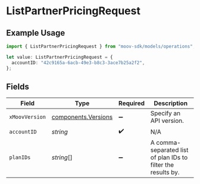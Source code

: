 # ListPartnerPricingRequest

## Example Usage

```typescript
import { ListPartnerPricingRequest } from "moov-sdk/models/operations";

let value: ListPartnerPricingRequest = {
  accountID: "42c9165a-6acb-49e3-b8c3-3ace7b25a2f2",
};
```

## Fields

| Field                                                        | Type                                                         | Required                                                     | Description                                                  |
| ------------------------------------------------------------ | ------------------------------------------------------------ | ------------------------------------------------------------ | ------------------------------------------------------------ |
| `xMoovVersion`                                               | [components.Versions](../../models/components/versions.md)   | :heavy_minus_sign:                                           | Specify an API version.                                      |
| `accountID`                                                  | *string*                                                     | :heavy_check_mark:                                           | N/A                                                          |
| `planIDs`                                                    | *string*[]                                                   | :heavy_minus_sign:                                           | A comma-separated list of plan IDs to filter the results by. |